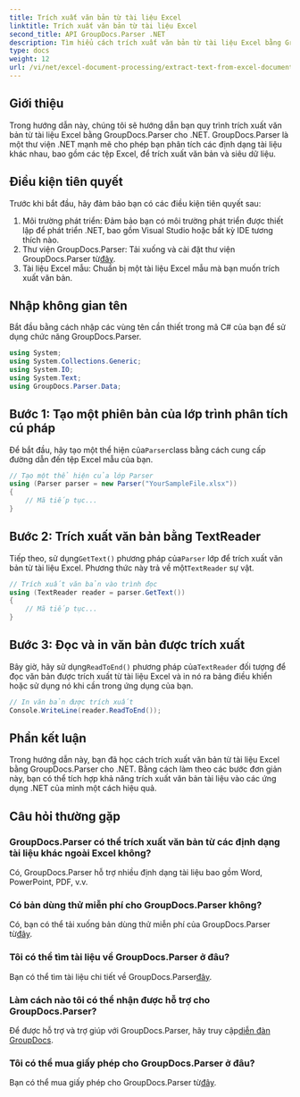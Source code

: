 ```yaml
---
title: Trích xuất văn bản từ tài liệu Excel
linktitle: Trích xuất văn bản từ tài liệu Excel
second_title: API GroupDocs.Parser .NET
description: Tìm hiểu cách trích xuất văn bản từ tài liệu Excel bằng GroupDocs.Parser cho .NET theo các bước đơn giản.
type: docs
weight: 12
url: /vi/net/excel-document-processing/extract-text-from-excel-document/
---
```

## Giới thiệu
Trong hướng dẫn này, chúng tôi sẽ hướng dẫn bạn quy trình trích xuất văn bản từ tài liệu Excel bằng GroupDocs.Parser cho .NET. GroupDocs.Parser là một thư viện .NET mạnh mẽ cho phép bạn phân tích các định dạng tài liệu khác nhau, bao gồm các tệp Excel, để trích xuất văn bản và siêu dữ liệu.
## Điều kiện tiên quyết
Trước khi bắt đầu, hãy đảm bảo bạn có các điều kiện tiên quyết sau:
1. Môi trường phát triển: Đảm bảo bạn có môi trường phát triển được thiết lập để phát triển .NET, bao gồm Visual Studio hoặc bất kỳ IDE tương thích nào.
2.  Thư viện GroupDocs.Parser: Tải xuống và cài đặt thư viện GroupDocs.Parser từ[đây](https://releases.groupdocs.com/parser/net/).
3. Tài liệu Excel mẫu: Chuẩn bị một tài liệu Excel mẫu mà bạn muốn trích xuất văn bản.

## Nhập không gian tên
Bắt đầu bằng cách nhập các vùng tên cần thiết trong mã C# của bạn để sử dụng chức năng GroupDocs.Parser.
```csharp
using System;
using System.Collections.Generic;
using System.IO;
using System.Text;
using GroupDocs.Parser.Data;
```
## Bước 1: Tạo một phiên bản của lớp trình phân tích cú pháp
 Để bắt đầu, hãy tạo một thể hiện của`Parser`class bằng cách cung cấp đường dẫn đến tệp Excel mẫu của bạn.
```csharp
// Tạo một thể hiện của lớp Parser
using (Parser parser = new Parser("YourSampleFile.xlsx"))
{
    // Mã tiếp tục...
}
```
## Bước 2: Trích xuất văn bản bằng TextReader
 Tiếp theo, sử dụng`GetText()` phương pháp của`Parser` lớp để trích xuất văn bản từ tài liệu Excel. Phương thức này trả về một`TextReader` sự vật.
```csharp
// Trích xuất văn bản vào trình đọc
using (TextReader reader = parser.GetText())
{
    // Mã tiếp tục...
}
```
## Bước 3: Đọc và in văn bản được trích xuất
 Bây giờ, hãy sử dụng`ReadToEnd()` phương pháp của`TextReader` đối tượng để đọc văn bản được trích xuất từ tài liệu Excel và in nó ra bảng điều khiển hoặc sử dụng nó khi cần trong ứng dụng của bạn.
```csharp
// In văn bản được trích xuất
Console.WriteLine(reader.ReadToEnd());
```

## Phần kết luận
Trong hướng dẫn này, bạn đã học cách trích xuất văn bản từ tài liệu Excel bằng GroupDocs.Parser cho .NET. Bằng cách làm theo các bước đơn giản này, bạn có thể tích hợp khả năng trích xuất văn bản tài liệu vào các ứng dụng .NET của mình một cách hiệu quả.

## Câu hỏi thường gặp
### GroupDocs.Parser có thể trích xuất văn bản từ các định dạng tài liệu khác ngoài Excel không?
Có, GroupDocs.Parser hỗ trợ nhiều định dạng tài liệu bao gồm Word, PowerPoint, PDF, v.v.
### Có bản dùng thử miễn phí cho GroupDocs.Parser không?
 Có, bạn có thể tải xuống bản dùng thử miễn phí của GroupDocs.Parser từ[đây](https://releases.groupdocs.com/).
### Tôi có thể tìm tài liệu về GroupDocs.Parser ở đâu?
 Bạn có thể tìm tài liệu chi tiết về GroupDocs.Parser[đây](https://reference.groupdocs.com/parser/net/).
### Làm cách nào tôi có thể nhận được hỗ trợ cho GroupDocs.Parser?
Để được hỗ trợ và trợ giúp với GroupDocs.Parser, hãy truy cập[diễn đàn GroupDocs](https://forum.groupdocs.com/c/parser/17).
### Tôi có thể mua giấy phép cho GroupDocs.Parser ở đâu?
 Bạn có thể mua giấy phép cho GroupDocs.Parser từ[đây](https://purchase.groupdocs.com/buy).